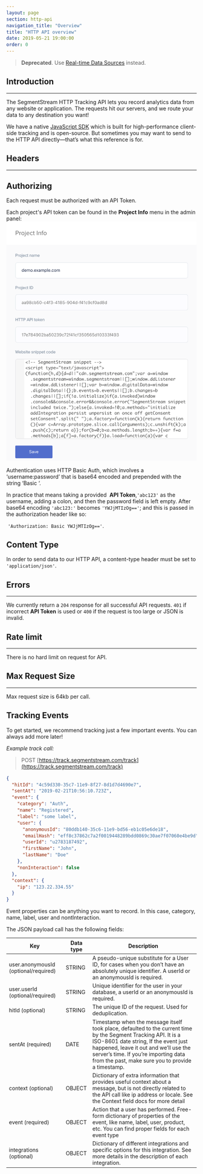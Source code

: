 ```yaml
---
layout: page
section: http-api
navigation_title: "Overview"
title: "HTTP API overview"
date: 2019-05-21 19:00:00
order: 0
---
```


> **Deprecated**. Use [Real-time Data Sources](/datastreams/) instead.

## Introduction
------
The SegmentStream HTTP Tracking API lets you record analytics data from any website or application. The requests hit our servers, and we route your data to any destination you want!

We have a native [JavaScript SDK](https://github.com/segmentstream/digital-data-manager) which is built for high-performance client-side tracking and is open-source. But sometimes you may want to send to the HTTP API directly—that’s what this reference is for.

## Headers
------

## Authorizing

Each request must be authorized with an API Token.

Each project's API token can be found in the **Project Info** menu in the admin panel:
![](/img/project-info.png)

Authentication uses HTTP Basic Auth, which involves a ‘username:password’ that is base64 encoded and prepended with the string ‘Basic ‘.

In practice that means taking a provided  **API Token**,`'abc123'` as the username, adding a colon, and then the password field is left empty. After base64 encoding `'abc123:'` becomes `'YWJjMTIzOg=='`; and this is passed in the authorization header like so:

 `'Authorization: Basic YWJjMTIzOg=='`.

## Content Type

In order to send data to our HTTP API, a content-type header must be set to `'application/json'`.

## Errors
------

We currently return a `204` response for all successful API requests. `401` if incorrect **API Token** is used or `400` if the request is too large or JSON is invalid.

## Rate limit
------

There is no hard limit on request for API.

## Max Request Size
------

Max request size is 64kb per call.

## Tracking Events

To get started, we recommend tracking just a few important events. You can always add more later!

*Example track call:*

> POST [https://track.segmentstream.com/track](https://track.segmentstream.com/track)

```json
{
  "hitId": "4c59d330-35c7-11e9-8f27-8d1d7d4690e7",
  "sentAt": "2019-02-21T10:56:10.723Z",
  "event": {
    "category": "Auth",
    "name": "Registered",
    "label": "some label",
    "user": {
      "anonymousId": "80ddb140-35c6-11e9-bd56-eb1c05e6de18",
      "emailHash": "eff8c37862c7a2f0019448289bdd0869c30ae7f07060e4be9d",
      "userId": "u2783187492",
      "firstName": "John",
      "lastName": "Doe"
    },
    "nonInteraction": false
  },
  "context": {
    "ip": "123.22.334.55"
  }
}
```

Event properties can be anything you want to record. In this case, category, name, label, user and nontInteraction.

The JSON payload call has the following fields:

Key | Data type | Description
--- | --- | ---
user.anonymousId (optional/required) |	STRING |	A pseudo-unique substitute for a User ID, for cases when you don’t have an absolutely unique identifier. A userId or an anonymousId is required.
user.userId (optional/required) |	STRING |	Unique identifier for the user in your database, a userId or an anonymousId is required.
hitId (optional) |	STRING |	The unique ID of the request. Used for deduplication.
sentAt (required) |	DATE |	Timestamp when the message itself took place, defaulted to the current time by the Segment Tracking API. It is a ISO-8601 date string, If the event just happened, leave it out and we’ll use the server’s time. If you’re importing data from the past, make sure you to provide a timestamp.
context (optional) |	OBJECT |	Dictionary of extra information that provides useful context about a message, but is not directly related to the API call like ip address or locale. See the Context field docs for more detail
event (required) |	OBJECT |	Action that a user has performed. Free-form dictionary of properties of the event, like name, label, user, product, etc. You can find proper fields for each event type <HERE>
integrations (optional) |	OBJECT |	Dictionary of different integrations and specific options for this integration. See more details in the description of each integration.
